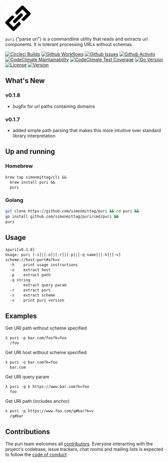 ![](logo.png)

`puri` ("parse uri") is a commandline utility that reads and extracts uri components. It is tolerant processing URLs
without schemas.

[![Circleci Builds](https://circleci.com/gh/simonmittag/puri.svg?style=shield)](https://circleci.com/gh/simonmittag/puri)
[![Github Workflows](https://github.com/simonmittag/mse6/workflows/Go/badge.svg)](https://github.com/simonmittag/puri/actions)
[![Github Issues](https://img.shields.io/github/issues/simonmittag/puri)](https://github.com/simonmittag/puri/issues)
[![Github Activity](https://img.shields.io/github/commit-activity/m/simonmittag/puri)](https://img.shields.io/github/commit-activity/m/simonmittag/puri)  
[![CodeClimate Maintainability](https://api.codeclimate.com/v1/badges/1f3771faf0b714cab0de/maintainability)](https://codeclimate.com/github/simonmittag/puri/maintainability)
[![CodeClimate Test Coverage](https://api.codeclimate.com/v1/badges/1f3771faf0b714cab0de/test_coverage)](https://codeclimate.com/github/simonmittag/puri/test_coverage)
[![Go Version](https://img.shields.io/github/go-mod/go-version/simonmittag/puri)](https://img.shields.io/github/go-mod/go-version/simonmittag/puri)
[![License](https://img.shields.io/badge/License-Apache%202.0-blue.svg)](https://opensource.org/licenses/Apache-2.0)
[![Version](https://img.shields.io/badge/version-0.1.8-orange)](https://github.com/simonmittag/puri/releases/tag/v0.1.8)

## What's New
### v0.1.8
* bugfix for url paths containing domains

### v0.1.7
* added simple path parsing that makes this more intuitive over standard library interpretation

## Up and running
### Homebrew
```
brew tap simonmittag/cli &&
  brew install puri &&
  puri 
```

### Golang
```bash
git clone https://github.com/simonmittag/puri && cd puri && 
go install github.com/simonmittag/puri/cmd/puri && 
puri 
```

## Usage
```
λpuri[v0.1.8]
Usage: puri [-s]|[-o]|[-r]|[-p]|[-q name]|[-h]|[-v] scheme://host:port#a?k=v
  -h	print usage instructions
  -o	extract host
  -p	extract path
  -q string
    	extract query param
  -r	extract port
  -s	extract scheme
  -v	print puri version
```

## Examples

Get URI path without scheme specified
```
λ puri -p bar.com/foo?k=foo
  /foo
```

Get URI host without scheme specified
```
λ puri -o bar.com?k=foo
  bar.com
```

Get URI query param
```
λ puri -q k https://www.bar.com?k=foo
  foo
```

Get URI path (includes anchor)
```
λ puri -p https://www.foo.com/q#bar?k=v
  /q#bar
```


## Contributions
The puri team welcomes all [contributors](https://github.com/simonmittag/puri/blob/master/CONTRIBUTING.md). Everyone interacting with the project's codebase, issue trackers, chat rooms and mailing lists
is expected to follow the [code of conduct](https://github.com/simonmittag/puri/blob/master/CODE_OF_CONDUCT.md)